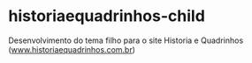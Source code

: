 historiaequadrinhos-child
=========================

Desenvolvimento do tema filho para o site Historia e Quadrinhos (www.historiaequadrinhos.com.br)
